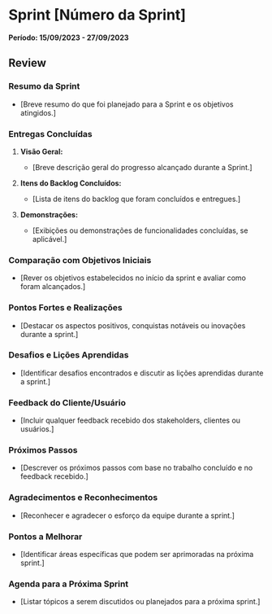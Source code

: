 # Sprint [Número da Sprint]
**Período: 15/09/2023 - 27/09/2023**

## Review


### Resumo da Sprint
- [Breve resumo do que foi planejado para a Sprint e os objetivos atingidos.]

### Entregas Concluídas

1. **Visão Geral:**
      - [Breve descrição geral do progresso alcançado durante a Sprint.]

2. **Itens do Backlog Concluídos:**
      - [Lista de itens do backlog que foram concluídos e entregues.]

3. **Demonstrações:**
      - [Exibições ou demonstrações de funcionalidades concluídas, se aplicável.]



### Comparação com Objetivos Iniciais

- [Rever os objetivos estabelecidos no início da sprint e avaliar como foram alcançados.]

### Pontos Fortes e Realizações

- [Destacar os aspectos positivos, conquistas notáveis ou inovações durante a sprint.]


### Desafios e Lições Aprendidas

- [Identificar desafios encontrados e discutir as lições aprendidas durante a sprint.]

### Feedback do Cliente/Usuário

- [Incluir qualquer feedback recebido dos stakeholders, clientes ou usuários.]

### Próximos Passos

- [Descrever os próximos passos com base no trabalho concluído e no feedback recebido.]

### Agradecimentos e Reconhecimentos

- [Reconhecer e agradecer o esforço da equipe durante a sprint.]

### Pontos a Melhorar

- [Identificar áreas específicas que podem ser aprimoradas na próxima sprint.]


### Agenda para a Próxima Sprint

- [Listar tópicos a serem discutidos ou planejados para a próxima sprint.]

